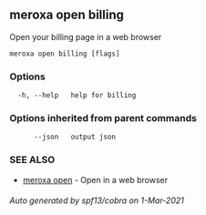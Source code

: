 ## meroxa open billing

Open your billing page in a web browser

```
meroxa open billing [flags]
```

### Options

```
  -h, --help   help for billing
```

### Options inherited from parent commands

```
      --json   output json
```

### SEE ALSO

* [meroxa open](meroxa_open.md)	 - Open in a web browser

###### Auto generated by spf13/cobra on 1-Mar-2021
